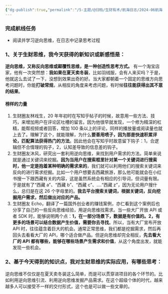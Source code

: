 ```yaml
---
{"dg-publish":true,"permalink":"/5-主题/@归档/生财有术/航海日志/2024-06航海「生财思维课」/航海日志-生财思维课-2024-06-24 逆向思维/","tags":["生财有术","航海日志","生财思维课"],"noteIcon":"1","created":"2024-06-24","updated":"2024-06-24"}
---
```



### 完成航线任务

- 阅读并学习逆向思维，在日志中记录思考过程

### 1、关于生财思维，我今天获得的新知识或新感悟是：

**逆向思维，又称反向思维或颠覆性思维，是一种创造性思考方式。** 有一个淘宝店家，他有一次突然想：**我如果在夏天卖冬装**，比如羽绒服，会有人来买吗？于是，他就这么去试了一下，没想到效果出奇的好。当大家都朝着一个固定的思维方向思考问题时，你能**打破常规**，从相反的角度来考虑问题，有时候**往往能获得出其不意的结果**。

#### 榜样的力量

1. 生财圈友林戏生，20 年年初时在写知乎帖子的时候，故意用一些方法、技巧，来增加用户在评论区吐槽的留言。因为他很早就发现，一个修为精深的杠精，能帮视频或者回答，增加 100 条以上的评论，同样的播放量或阅读量也就上去了。理解了这个，就能理解，为什么**要善用喷子，因为那是快速积累评论，匹配算法获得热门的方法**。因此他会在写知乎时故意留下钩子：1，合逻辑但不合情理的钩子，2，认知差导致的信息差的钩子。
2. 生财圈友沐风，研究出一套利用逆向思维，来找到用户需求的方法。简单来说就是通过关键词来挖掘。**因为当用户在搜索框里针对某一个关键词进行搜索时，他一定是抱着某种明确的需求来的**，我们就可以利用他们的搜索关键词来反向的进行需求挖掘。比如一个用户想要去西藏旅游，那么他可能就会在小红书搜一下跟西藏有关的内容，这是虽然系统会有相应的引导词，但词量有限。于是就有了“西藏 a”、“西藏 b”、“西藏 c”、....“西藏 z”，因为无论用户搜什么，总归是在这 26 个字母里的。**我去平台搜索关键词，根据关键词，反向挖掘用户需求，然后做出对应的产品。**
3. 生财圈友 Echo，翻译了一篇国外创业者的赚钱案例，亦仁看到这个案例后也分享了自己的一些反向思维经验，用逆向思维找需求。当一些大厂开放 API 或者 SDK 时，能够说明两个点：**1，在一部分场景下，数据是有价值的。2，有更多的场景可以结合数据产生价值，需要你去寻找**。所以，当有大厂宣布开放 API 时，往往蕴含着巨大的机会。通常正常思维，我们都是挖掘需求，然后再回头去看看大厂的 API，哪个适合做产品。但逆向思维却完全相反，**先去看大厂的 API 都有哪些，能够在哪些场景产生需求和价值**，从这个角度出发，就能发现一些机会。

### 2、基于今天得到的知识点，我对生财思维的实际应用，有哪些思考：

逆向思维不仅仅是在夏天卖冬装这么简单，而是可以贯穿进项目的各个环节的。比如利用逆向思维引流、利用逆向思维发掘产品需求。在这个超级个体的时代，越来越多人可以接受不一样的交付形式，这个也是可以做一些文章的。